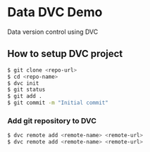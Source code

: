 # Data DVC Demo
Data version control using DVC
 
## How to setup DVC project

```sh
$ git clone <repo-url>
$ cd <repo-name>
$ dvc init
$ git status
$ git add .
$ git commit -m "Initial commit"
```
### Add git repository to DVC
```sh
$ dvc remote add <remote-name> <remote-url>
$ dvc remote add <remote-name> <remote-url>
```